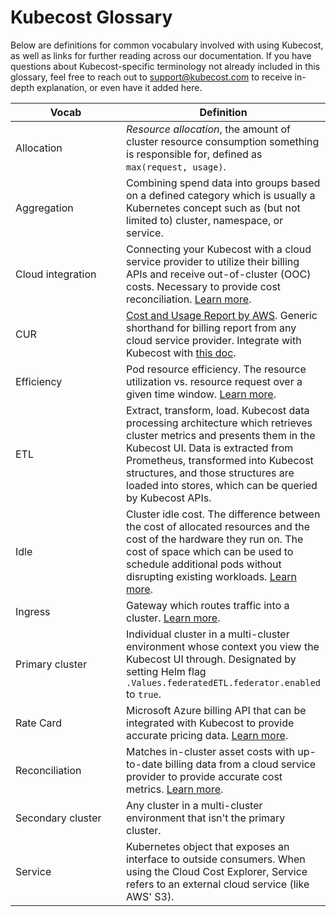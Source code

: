 # Kubecost Glossary

Below are definitions for common vocabulary involved with using Kubecost, as well as links for further reading across our documentation. If you have questions about Kubecost-specific terminology not already included in this glossary, feel free to reach out to support@kubecost.com to receive in-depth explanation, or even have it added here.

<table><thead><tr><th width="253.06231454005933">Vocab</th><th>Definition</th></tr></thead><tbody><tr><td>Allocation</td><td><em>Resource allocation</em>, the amount of cluster resource consumption something is responsible for, defined as <code>max(request, usage)</code>.</td></tr><tr><td>Aggregation</td><td>Combining spend data into groups based on a defined category which is usually a Kubernetes concept such as (but not limited to) cluster, namespace, or service.</td></tr><tr><td>Cloud integration</td><td>Connecting your Kubecost with a cloud service provider to utilize their billing APIs and receive out-of-cluster (OOC) costs. Necessary to provide cost reconciliation. <a href="/install-and-configure/install/cloud-integration/README.md">Learn more</a>.</td></tr><tr><td>CUR</td><td><a href="https://docs.aws.amazon.com/cur/latest/userguide/what-is-cur.html">Cost and Usage Report by AWS</a>. Generic shorthand for billing report from any cloud service provider. Integrate with Kubecost with <a href="https://docs.aws.amazon.com/cur/latest/userguide/what-is-cur.html">this doc</a>.</td></tr><tr><td>Efficiency</td><td>Pod resource efficiency. The resource utilization vs. resource request over a given time window. <a href="/using-kubecost/navigating-the-kubecost-ui/cost-allocation/efficiency-idle.md">Learn more</a>.</td></tr><tr><td>ETL</td><td>Extract, transform, load. Kubecost data processing architecture which retrieves cluster metrics and presents them in the Kubecost UI. Data is extracted from Prometheus, transformed into Kubecost structures, and those structures are loaded into stores, which can be queried by Kubecost APIs.</td></tr><tr><td>Idle</td><td>Cluster idle cost. The difference between the cost of allocated resources and the cost of the hardware they run on. The cost of space which can be used to schedule additional pods without disrupting existing workloads. <a href="/using-kubecost/navigating-the-kubecost-ui/cost-allocation/efficiency-idle.md#idle">Learn more</a>.</td></tr><tr><td>Ingress</td><td>Gateway which routes traffic into a cluster. <a href="/install-and-configure/install/ingress-examples.md">Learn more</a>.</td></tr><tr><td>Primary cluster</td><td>Individual cluster in a multi-cluster environment whose context you view the Kubecost UI through. Designated by setting Helm flag <code>.Values.federatedETL.federator.enabled</code> to <code>true</code>.</td></tr><tr><td>Rate Card</td><td>Microsoft Azure billing API that can be integrated with Kubecost to provide accurate pricing data. <a href="/install-and-configure/install/cloud-integration/azure-out-of-cluster/azure-config.md">Learn more</a>.</td></tr><tr><td>Reconciliation</td><td>Matches in-cluster asset costs with up-to-date billing data from a cloud service provider to provide accurate cost metrics. <a href="/install-and-configure/install/cloud-integration/README.md#reconciliation">Learn more</a>.</td></tr><tr><td>Secondary cluster</td><td>Any cluster in a multi-cluster environment that isn't the primary cluster.</td></tr><tr><td>Service</td><td>Kubernetes object that exposes an interface to outside consumers. When using the Cloud Cost Explorer, Service refers to an external cloud service (like AWS' S3).</td></tr></tbody></table>
